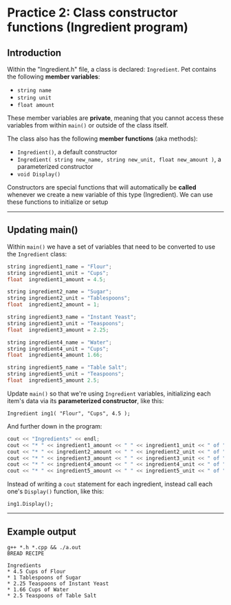 # Practice 2: Class constructor functions (Ingredient program)

## Introduction

Within the "Ingredient.h" file, a class is declared: `Ingredient`.
Pet contains the following **member variables**:

- `string name`
- `string unit`
- `float amount`

These member variables are **private**, meaning that you cannot access
these variables from within `main()` or outside of the class itself.

The class also has the following **member functions** (aka methods):

- `Ingredient()`, a default constructor
- `Ingredient( string new_name, string new_unit, float new_amount )`, a parameterized constructor
- `void Display()`

Constructors are special functions that will automatically be **called** whenever we create a new variable of this type (Ingredient). We can use these functions to initialize or setup

-------------------------------------------------------------------------------

## Updating main()

Within `main()` we have a set of variables that need to be converted to use the `Ingredient` class:

```c++
string ingredient1_name = "Flour";
string ingredient1_unit = "Cups";
float  ingredient1_amount = 4.5;

string ingredient2_name = "Sugar";
string ingredient2_unit = "Tablespoons";
float  ingredient2_amount = 1;

string ingredient3_name = "Instant Yeast";
string ingredient3_unit = "Teaspoons";
float  ingredient3_amount = 2.25;

string ingredient4_name = "Water";
string ingredient4_unit = "Cups";
float  ingredient4_amount 1.66;

string ingredient5_name = "Table Salt";
string ingredient5_unit = "Teaspoons";
float  ingredient5_amount 2.5;
```

Update `main()` so that we're using `Ingredient` variables, initializing
each item's data via its **parameterized constructor**, like this:

`Ingredient ing1( "Flour", "Cups", 4.5 );`



And further down in the program:

```c++
cout << "Ingredients" << endl;
cout << "* " << ingredient1_amount << " " << ingredient1_unit << " of " << ingredient1_name << endl;
cout << "* " << ingredient2_amount << " " << ingredient2_unit << " of " << ingredient2_name << endl;
cout << "* " << ingredient3_amount << " " << ingredient3_unit << " of " << ingredient3_name << endl;
cout << "* " << ingredient4_amount << " " << ingredient4_unit << " of " << ingredient4_name << endl;
cout << "* " << ingredient5_amount << " " << ingredient5_unit << " of " << ingredient5_name << endl;
```

Instead of writing a `cout` statement for each ingredient, instead call each one's `Display()` function, like this:

`ing1.Display();`

-------------------------------------------------------------------------------

## Example output

```
g++ *.h *.cpp && ./a.out 
BREAD RECIPE

Ingredients
* 4.5 Cups of Flour
* 1 Tablespoons of Sugar
* 2.25 Teaspoons of Instant Yeast
* 1.66 Cups of Water
* 2.5 Teaspoons of Table Salt
```
